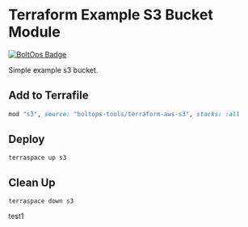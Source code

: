 # Terraform Example S3 Bucket Module

[![BoltOps Badge](https://img.boltops.com/boltops/badges/boltops-badge.png)](https://www.boltops.com)

Simple example s3 bucket.

## Add to Terrafile

```ruby
mod "s3", source: "boltops-tools/terraform-aws-s3", stacks: :all
```

## Deploy

    terraspace up s3

## Clean Up

    terraspace down s3

test1
